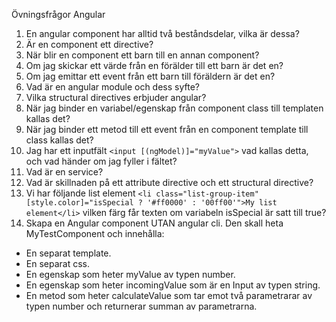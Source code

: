 Övningsfrågor Angular
1. En angular component har alltid två beståndsdelar, vilka är dessa?
1. Är en component ett directive?
1. När blir en component ett barn till en annan component?
1. Om jag skickar ett värde från en förälder till ett barn är det en?
1. Om jag emittar ett event från ett barn till föräldern är det en?
1. Vad är en angular module och dess syfte?
1. Vilka structural directives erbjuder angular?
1. När jag binder en variabel/egenskap från component class till templaten kallas det?
1. När jag binder ett metod till ett event från en component template till class kallas det?
1. Jag har ett inputfält ```<input [(ngModel)]="myValue">``` vad kallas detta, och vad händer om jag fyller i fältet?
1. Vad är en service?
1. Vad är skillnaden på ett attribute directive och ett structural directive?
1. Vi har följande list element ```<li class="list-group-item" [style.color]="isSpecial ? '#ff0000' : '00ff00'">My list element</li>``` vilken färg får texten om variabeln isSpecial är satt till true?
14. Skapa en Angular component UTAN angular cli. Den skall heta MyTestComponent och innehålla:
* En separat template.
* En separat css.
* En egenskap som heter myValue av typen number.
* En egenskap som heter incomingValue som är en Input av typen string.
* En metod som heter calculateValue som tar emot två parametrarar av typen number och returnerar summan av parametrarna.

